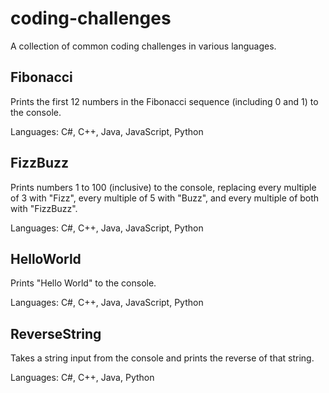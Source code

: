 # coding-challenges

A collection of common coding challenges in various languages.

## Fibonacci

Prints the first 12 numbers in the Fibonacci sequence (including 0 and 1) to the console.

Languages: C#, C++, Java, JavaScript, Python

## FizzBuzz

Prints numbers 1 to 100 (inclusive) to the console, replacing every multiple of 3 with "Fizz", every multiple of 5 with "Buzz", and every multiple of both with "FizzBuzz".

Languages: C#, C++, Java, JavaScript, Python

## HelloWorld

Prints "Hello World" to the console.

Languages: C#, C++, Java, JavaScript, Python

## ReverseString

Takes a string input from the console and prints the reverse of that string.

Languages: C#, C++, Java, Python
